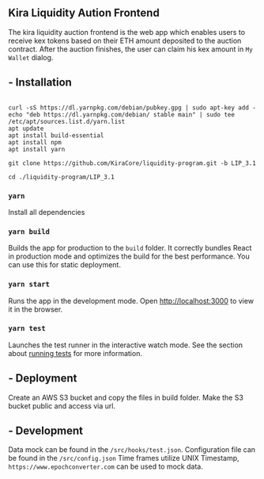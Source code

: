 ## Kira Liquidity Aution Frontend

The kira liquidity auction frontend is the web app which enables users to receive kex tokens based on their ETH amount deposited to the auction contract.
After the auction finishes, the user can claim his kex amount in `My Wallet` dialog. 

## - Installation

```

curl -sS https://dl.yarnpkg.com/debian/pubkey.gpg | sudo apt-key add -
echo "deb https://dl.yarnpkg.com/debian/ stable main" | sudo tee /etc/apt/sources.list.d/yarn.list
apt update
apt install build-essential
apt install npm
apt install yarn

git clone https://github.com/KiraCore/liquidity-program.git -b LIP_3.1

cd ./liquidity-program/LIP_3.1
```

### `yarn`
Install all dependencies

### `yarn build`

Builds the app for production to the `build` folder.
It correctly bundles React in production mode and optimizes the build for the best performance.
You can use this for static deployment.

### `yarn start`

Runs the app in the development mode.
Open [http://localhost:3000](http://localhost:3000) to view it in the browser.

### `yarn test`

Launches the test runner in the interactive watch mode. 
See the section about [running tests](https://facebook.github.io/create-react-app/docs/running-tests) for more information.

## - Deployment

Create an AWS S3 bucket and copy the files in build folder. 
Make the S3 bucket public and access via url.

## - Development

Data mock can be found in the `/src/hooks/test.json`.
Configuration file can be found in the `/src/config.json`
Time frames utilize UNIX Timestamp, `https://www.epochconverter.com` can be used to mock data.



